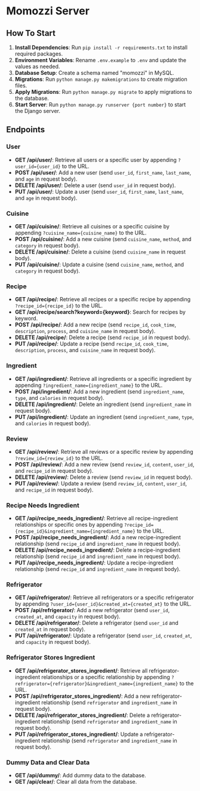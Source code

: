 # Momozzi Server

## How To Start

1. **Install Dependencies**: Run `pip install -r requirements.txt` to install required packages.
2. **Environment Variables**: Rename `.env.example` to `.env` and update the values as needed.
3. **Database Setup**: Create a schema named "momozzi" in MySQL.
4. **Migrations**: Run `python manage.py makemigrations` to create migration files.
5. **Apply Migrations**: Run `python manage.py migrate` to apply migrations to the database.
6. **Start Server**: Run `python manage.py runserver {port number}` to start the Django server.

## Endpoints

### User
- **GET /api/user/**: Retrieve all users or a specific user by appending `?user_id={user_id}` to the URL.
- **POST /api/user/**: Add a new user (send `user_id`, `first_name`, `last_name`, and `age` in request body).
- **DELETE /api/user/**: Delete a user (send `user_id` in request body).
- **PUT /api/user/**: Update a user (send `user_id`, `first_name`, `last_name`, and `age` in request body).

### Cuisine
- **GET /api/cuisine/**: Retrieve all cuisines or a specific cuisine by appending `?cuisine_name={cuisine_name}` to the URL.
- **POST /api/cuisine/**: Add a new cuisine (send `cuisine_name`, `method`, and `category` in request body).
- **DELETE /api/cuisine/**: Delete a cuisine (send `cuisine_name` in request body).
- **PUT /api/cuisine/**: Update a cuisine (send `cuisine_name`, `method`, and `category` in request body).

### Recipe
- **GET /api/recipe/**: Retrieve all recipes or a specific recipe by appending `?recipe_id={recipe_id}` to the URL.
- **GET /api/recipe/search?keyword={keyword}**: Search for recipes by keyword.
- **POST /api/recipe/**: Add a new recipe (send `recipe_id`, `cook_time`, `description`, `process`, and `cuisine_name` in request body).
- **DELETE /api/recipe/**: Delete a recipe (send `recipe_id` in request body).
- **PUT /api/recipe/**: Update a recipe (send `recipe_id`, `cook_time`, `description`, `process`, and `cuisine_name` in request body).


### Ingredient
- **GET /api/ingredient/**: Retrieve all ingredients or a specific ingredient by appending `?ingredient_name={ingredient_name}` to the URL.
- **POST /api/ingredient/**: Add a new ingredient (send `ingredient_name`, `type`, and `calories` in request body).
- **DELETE /api/ingredient/**: Delete an ingredient (send `ingredient_name` in request body).
- **PUT /api/ingredient/**: Update an ingredient (send `ingredient_name`, `type`, and `calories` in request body).

### Review
- **GET /api/review/**: Retrieve all reviews or a specific review by appending `?review_id={review_id}` to the URL.
- **POST /api/review/**: Add a new review (send `review_id`, `content`, `user_id`, and `recipe_id` in request body).
- **DELETE /api/review/**: Delete a review (send `review_id` in request body).
- **PUT /api/review/**: Update a review (send `review_id`, `content`, `user_id`, and `recipe_id` in request body).

### Recipe Needs Ingredient
- **GET /api/recipe_needs_ingredient/**: Retrieve all recipe-ingredient relationships or specific ones by appending `?recipe_id={recipe_id}&ingredient_name={ingredient_name}` to the URL.
- **POST /api/recipe_needs_ingredient/**: Add a new recipe-ingredient relationship (send `recipe_id` and `ingredient_name` in request body).
- **DELETE /api/recipe_needs_ingredient/**: Delete a recipe-ingredient relationship (send `recipe_id` and `ingredient_name` in request body).
- **PUT /api/recipe_needs_ingredient/**: Update a recipe-ingredient relationship (send `recipe_id` and `ingredient_name` in request body).

### Refrigerator
- **GET /api/refrigerator/**: Retrieve all refrigerators or a specific refrigerator by appending `?user_id={user_id}&created_at={created_at}` to the URL.
- **POST /api/refrigerator/**: Add a new refrigerator (send `user_id`, `created_at`, and `capacity` in request body).
- **DELETE /api/refrigerator/**: Delete a refrigerator (send `user_id` and `created_at` in request body).
- **PUT /api/refrigerator/**: Update a refrigerator (send `user_id`, `created_at`, and `capacity` in request body).

### Refrigerator Stores Ingredient
- **GET /api/refrigerator_stores_ingredient/**: Retrieve all refrigerator-ingredient relationships or a specific relationship by appending `?refrigerator={refrigerator}&ingredient_name={ingredient_name}` to the URL.
- **POST /api/refrigerator_stores_ingredient/**: Add a new refrigerator-ingredient relationship (send `refrigerator` and `ingredient_name` in request body).
- **DELETE /api/refrigerator_stores_ingredient/**: Delete a refrigerator-ingredient relationship (send `refrigerator` and `ingredient_name` in request body).
- **PUT /api/refrigerator_stores_ingredient/**: Update a refrigerator-ingredient relationship (send `refrigerator` and `ingredient_name` in request body).

### Dummy Data and Clear Data
- **GET /api/dummy/**: Add dummy data to the database.
- **GET /api/clear/**: Clear all data from the database.
